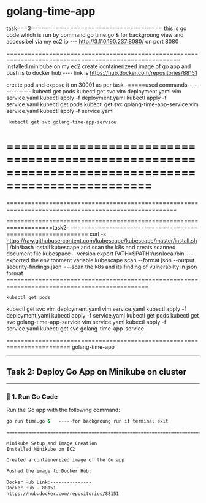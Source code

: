 
# golang-time-app

task===3=====================================
this is go code which is run by command 
go time.go &  for backgroung view  and accessibel via my ec2 ip ---  http://3.110.190.237:8080/  on port 8080

=======================================================================================================
installed minibube on my ec2
create containerizeed image of go app 
and push is to docker hub ---- link is https://hub.docker.com/repositories/88151

create pod and expose it on 30001 as per task       -=====used commands--------------
kubectl get pods
kubectl get svc
 vim deployment.yaml
    vim service.yaml
     kubectl apply -f deployment.yaml
     kubectl apply -f service.yaml
     kubectl get pods
     kubectl get svc golang-time-app-service
    vim service.yaml
     kubectl apply -f service.yaml

     kubectl get svc golang-time-app-service

==================================================================================================
====================================================================================================
======================================================================================================

===================================================================task2============================================================
curl -s https://raw.githubusercontent.com/kubescape/kubescape/master/install.sh | /bin/bash
install kubescape and scan the k8s and creats scanned document file
kubespace --version
export PATH=$PATH:/usr/local/bin    ---exported the environment variable 
kubescape scan --format json --output security-findings.json      =--scan the k8s and its finding of vulnerabilty in json format
    ==============================================================================================

    kubectl get pods
kubectl get svc
vim deployment.yaml
vim service.yaml
kubectl apply -f deployment.yaml
kubectl apply -f service.yaml
kubectl get pods
kubectl get svc golang-time-app-service
vim service.yaml
kubectl apply -f service.yaml
kubectl get svc golang-time-app-service

========================================================================
golang-time-app

---

##  Task 2: Deploy Go App on Minikube on cluster

---

### 🎯 1. Run Go Code

Run the Go app with the following command:

```bash
go run time.go &   -----for backgroung run if terminal exit

======================================================================================

Minikube Setup and Image Creation
Installed Minikube on EC2

Created a containerized image of the Go app

Pushed the image to Docker Hub:

Docker Hub Link:---------------
Docker Hub - 88151
https://hub.docker.com/repositories/88151






